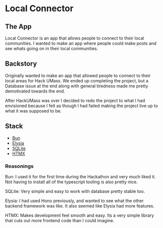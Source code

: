 # Local Connector

## The App

Local Connector is an app that allows people to connect to their local communities.
I wanted to make an app where people could make posts and see whats going on in their local communities.

## Backstory

Originally wanted to make an app that allowed people to connect to their local areas for Hack UMass.
We ended up completing the project, but a Database issue at the end along with general tiredness made 
me pretty demotivated towards the end.

After HackUMass was over I decided to redo the project to what I had envisioned because I felt as though
I had failed making the project live up to what it was supposed to be.

## Stack

- [Bun](https://bun.sh)
- [Elysia](https://elysiajs.com)
- [SQLite](http://sqlite.org)
- [HTMX](https://htmx.org)

### Reasonings

Bun: I used it for the first time during the Hackathon and very much liked it. Not having to install all of the typescript tooling is also pretty nice.

SQLite: Very simple and easy to work with database pretty stable too.

Elysia: I had used Hono previously, and wanted to see what the other backend framework was like. It also seemed like Elysia had more features.

HTMX: Makes development feel smooth and easy. Its a very simple library that cuts out more frontend code than I could imagine.

